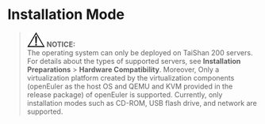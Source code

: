 # Installation Mode<a name="EN-US_TOPIC_0214071123"></a>

>![](./public_sys-resources/icon-notice.gif) **NOTICE:**   
>The operating system can only be deployed on TaiShan 200 servers. For details about the types of supported servers, see  **Installation Preparations**  \>  **Hardware Compatibility**. Moreover, Only a virtualization platform created by the virtualization components \(openEuler as the host OS and QEMU and KVM provided in the release package\) of openEuler is supported. Currently, only installation modes such as CD-ROM, USB flash drive, and network are supported.  
>


